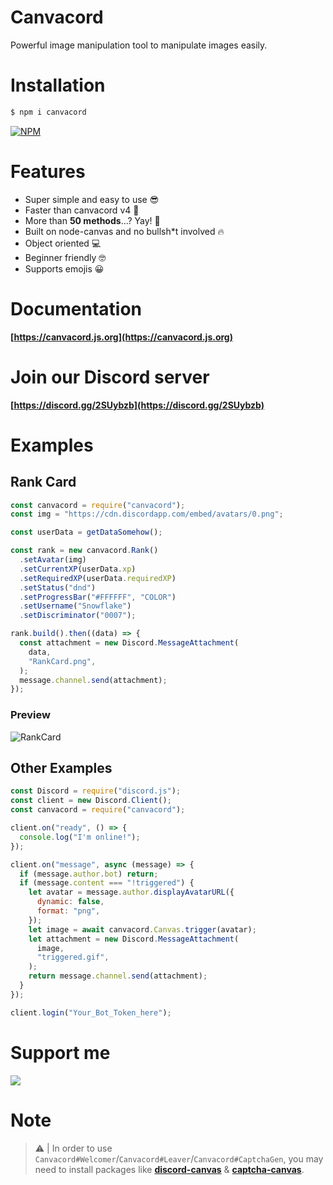 # Canvacord

Powerful image manipulation tool to manipulate images easily.

# Installation

```sh
$ npm i canvacord
```

[![NPM](https://nodei.co/npm/canvacord.png)](https://nodei.co/npm/canvacord/)

# Features

- Super simple and easy to use 😎
- Faster than canvacord v4 🚀
- More than **50 methods**...? Yay! 🎉
- Built on node-canvas and no bullsh\*t involved 🔥
- Object oriented 💻
- Beginner friendly 🤓
- Supports emojis 😀

# Documentation

**[https://canvacord.js.org](https://canvacord.js.org)**

# Join our Discord server

**[https://discord.gg/2SUybzb](https://discord.gg/2SUybzb)**

# Examples

## Rank Card

```js
const canvacord = require("canvacord");
const img = "https://cdn.discordapp.com/embed/avatars/0.png";

const userData = getDataSomehow();

const rank = new canvacord.Rank()
  .setAvatar(img)
  .setCurrentXP(userData.xp)
  .setRequiredXP(userData.requiredXP)
  .setStatus("dnd")
  .setProgressBar("#FFFFFF", "COLOR")
  .setUsername("Snowflake")
  .setDiscriminator("0007");

rank.build().then((data) => {
  const attachment = new Discord.MessageAttachment(
    data,
    "RankCard.png",
  );
  message.channel.send(attachment);
});
```

### Preview

![RankCard](https://raw.githubusercontent.com/Snowflake107/canvacord/v5/test/images/RankCard.png)

## Other Examples

```js
const Discord = require("discord.js");
const client = new Discord.Client();
const canvacord = require("canvacord");

client.on("ready", () => {
  console.log("I'm online!");
});

client.on("message", async (message) => {
  if (message.author.bot) return;
  if (message.content === "!triggered") {
    let avatar = message.author.displayAvatarURL({
      dynamic: false,
      format: "png",
    });
    let image = await canvacord.Canvas.trigger(avatar);
    let attachment = new Discord.MessageAttachment(
      image,
      "triggered.gif",
    );
    return message.channel.send(attachment);
  }
});

client.login("Your_Bot_Token_here");
```

# Support me

[![](https://www.paypalobjects.com/webstatic/icon/pp258.png)](https://paypal.me/devsnowflake)

# Note

> ⚠ | In order to use `Canvacord#Welcomer`/`Canvacord#Leaver`/`Canvacord#CaptchaGen`, you may need to install packages like **[discord-canvas](https://npmjs.com/package/discord-canvas)** & **[captcha-canvas](https://npmjs.com/package/captcha-canvas)**.

